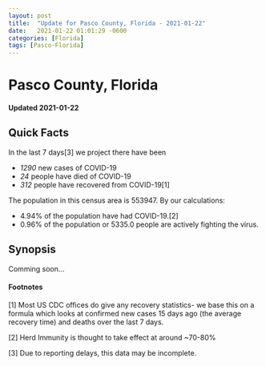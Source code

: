```yaml
---
layout: post
title:  "Update for Pasco County, Florida - 2021-01-22"
date:   2021-01-22 01:01:29 -0600
categories: [Florida]
tags: [Pasco-Florida]
---
```


# Pasco County, Florida
#### Updated 2021-01-22

## Quick Facts

In the last 7 days[3] we project there have been
- *1290* new cases of COVID-19
- *24* people have died of COVID-19
- *312* people have recovered from COVID-19[1]

The population in this census area is 553947. By our calculations:
- 4.94% of the population have had COVID-19.[2]
- 0.96% of the population or 5335.0 people are actively fighting the virus.

## Synopsis

Comming soon...


#### Footnotes

[1] Most US CDC offices do give any recovery statistics- we base this on a formula which looks at confirmed new cases
15 days ago (the average recovery time) and deaths over the last 7 days.

[2] Herd Immunity is thought to take effect at around ~70-80%

[3] Due to reporting delays, this data may be incomplete.
 
    